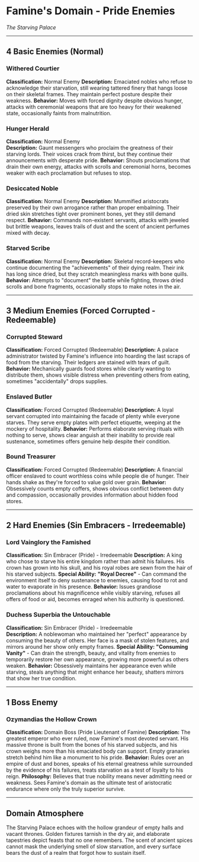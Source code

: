 # Famine's Domain - Pride Enemies
*The Starving Palace*

---

## **4 Basic Enemies (Normal)**

### **Withered Courtier**
**Classification:** Normal Enemy
**Description:** Emaciated nobles who refuse to acknowledge their starvation, still wearing tattered finery that hangs loose on their skeletal frames. They maintain perfect posture despite their weakness.
**Behavior:** Moves with forced dignity despite obvious hunger, attacks with ceremonial weapons that are too heavy for their weakened state, occasionally faints from malnutrition.

### **Hunger Herald**
**Classification:** Normal Enemy  
**Description:** Gaunt messengers who proclaim the greatness of their starving lords. Their voices crack from thirst, but they continue their announcements with desperate pride.
**Behavior:** Shouts proclamations that drain their own energy, attacks with scrolls and ceremonial horns, becomes weaker with each proclamation but refuses to stop.

### **Desiccated Noble**
**Classification:** Normal Enemy
**Description:** Mummified aristocrats preserved by their own arrogance rather than proper embalming. Their dried skin stretches tight over prominent bones, yet they still demand respect.
**Behavior:** Commands non-existent servants, attacks with jeweled but brittle weapons, leaves trails of dust and the scent of ancient perfumes mixed with decay.

### **Starved Scribe**
**Classification:** Normal Enemy
**Description:** Skeletal record-keepers who continue documenting the "achievements" of their dying realm. Their ink has long since dried, but they scratch meaningless marks with bone quills.
**Behavior:** Attempts to "document" the battle while fighting, throws dried scrolls and bone fragments, occasionally stops to make notes in the air.

---

## **3 Medium Enemies (Forced Corrupted - Redeemable)**

### **Corrupted Steward**
**Classification:** Forced Corrupted (Redeemable)
**Description:** A palace administrator twisted by Famine's influence into hoarding the last scraps of food from the starving. Their ledgers are stained with tears of guilt.
**Behavior:** Mechanically guards food stores while clearly wanting to distribute them, shows visible distress when preventing others from eating, sometimes "accidentally" drops supplies.

### **Enslaved Butler**
**Classification:** Forced Corrupted (Redeemable)
**Description:** A loyal servant corrupted into maintaining the facade of plenty while everyone starves. They serve empty plates with perfect etiquette, weeping at the mockery of hospitality.
**Behavior:** Performs elaborate serving rituals with nothing to serve, shows clear anguish at their inability to provide real sustenance, sometimes offers genuine help despite their condition.

### **Bound Treasurer**
**Classification:** Forced Corrupted (Redeemable)
**Description:** A financial officer enslaved to count worthless coins while people die of hunger. Their hands shake as they're forced to value gold over grain.
**Behavior:** Obsessively counts empty coffers, shows obvious conflict between duty and compassion, occasionally provides information about hidden food stores.

---

## **2 Hard Enemies (Sin Embracers - Irredeemable)**

### **Lord Vainglory the Famished**
**Classification:** Sin Embracer (Pride) - Irredeemable
**Description:** A king who chose to starve his entire kingdom rather than admit his failures. His crown has grown into his skull, and his royal robes are sewn from the hair of his starved subjects.
**Special Ability:** **"Royal Decree"** - Can command the environment itself to deny sustenance to enemies, causing food to rot and water to evaporate in his presence.
**Behavior:** Issues grandiose proclamations about his magnificence while visibly starving, refuses all offers of food or aid, becomes enraged when his authority is questioned.

### **Duchess Superbia the Untouchable**
**Classification:** Sin Embracer (Pride) - Irredeemable  
**Description:** A noblewoman who maintained her "perfect" appearance by consuming the beauty of others. Her face is a mask of stolen features, and mirrors around her show only empty frames.
**Special Ability:** **"Consuming Vanity"** - Can drain the strength, beauty, and vitality from enemies to temporarily restore her own appearance, growing more powerful as others weaken.
**Behavior:** Obsessively maintains her appearance even while starving, steals anything that might enhance her beauty, shatters mirrors that show her true condition.

---

## **1 Boss Enemy**

### **Ozymandias the Hollow Crown** 
**Classification:** Domain Boss (Pride Lieutenant of Famine)
**Description:** The greatest emperor who ever ruled, now Famine's most devoted servant. His massive throne is built from the bones of his starved subjects, and his crown weighs more than his emaciated body can support. Empty granaries stretch behind him like a monument to his pride.
**Behavior:** Rules over an empire of dust and bones, speaks of his eternal greatness while surrounded by the evidence of his failures, treats starvation as a test of loyalty to his reign.
**Philosophy:** Believes that true nobility means never admitting need or weakness. Sees Famine's domain as the ultimate test of aristocratic endurance where only the truly superior survive.

---

## **Domain Atmosphere**
The Starving Palace echoes with the hollow grandeur of empty halls and vacant thrones. Golden fixtures tarnish in the dry air, and elaborate tapestries depict feasts that no one remembers. The scent of ancient spices cannot mask the underlying smell of slow starvation, and every surface bears the dust of a realm that forgot how to sustain itself.